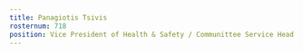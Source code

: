 ```yaml
---
title: Panagiotis Tsivis
rosternum: 718
position: Vice President of Health & Safety / Communittee Service Head
---
```

